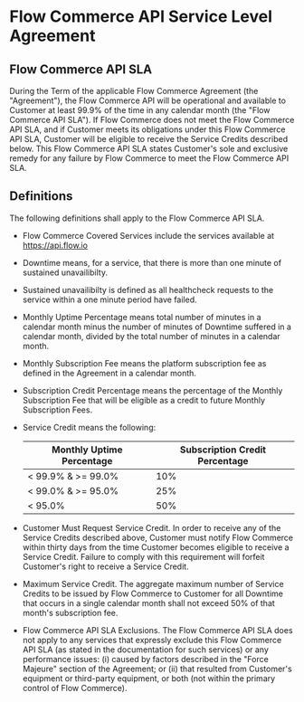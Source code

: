 # Flow Commerce API Service Level Agreement

## Flow Commerce API SLA

During the Term of the applicable Flow Commerce Agreement (the
"Agreement"), the Flow Commerce API will be
operational and available to Customer at least 99.9% of the time in
any calendar month (the "Flow Commerce API SLA"). If Flow Commerce does
not meet the Flow Commerce API SLA, and if Customer meets its obligations
under this Flow Commerce API SLA, Customer will be eligible to receive the
Service Credits described below. This Flow Commerce API SLA states
Customer's sole and exclusive remedy for any failure by Flow Commerce
to meet the Flow Commerce API SLA.

## Definitions

The following definitions shall apply to the Flow Commerce API SLA.

  - Flow Commerce Covered Services include the services available at
    https://api.flow.io

  - Downtime means, for a service, that there is more than one minute
    of sustained unavailibilty.

  - Sustained unavailibilty is defined as all healthcheck requests to the
    service within a one minute period have failed.

  - Monthly Uptime Percentage means total number of minutes in a
    calendar month minus the number of minutes of Downtime suffered in
    a calendar month, divided by the total number of minutes in a
    calendar month.

  - Monthly Subscription Fee means the platform subscription fee as
    defined in the Agreement in a calendar month.

  - Subscription Credit Percentage means the percentage of the Monthly
    Subscription Fee that will be eligible as a credit to future
    Monthly Subscription Fees.

  - Service Credit means the following:<br>

    | Monthly Uptime Percentage | Subscription Credit Percentage |
    |---------------------------|--------------------------------|
    | < 99.9% & >= 99.0%        | 10%                            |
    | < 99.0% & >= 95.0%        | 25%                            |
    | < 95.0%                   | 50%                            |


  - Customer Must Request Service Credit. In order to receive any of
    the Service Credits described above, Customer must notify Flow
    Commerce within thirty days from the time Customer becomes
    eligible to receive a Service Credit. Failure to comply with this
    requirement will forfeit Customer's right to receive a Service
    Credit.

  - Maximum Service Credit. The aggregate maximum number of Service
    Credits to be issued by Flow Commerce to Customer for all Downtime
    that occurs in a single calendar month shall not exceed 50% of
    that month's subscription fee.

  - Flow Commerce API SLA Exclusions. The Flow Commerce API SLA does
    not apply to any services that expressly exclude this Flow
    Commerce API SLA (as stated in the documentation for such
    services) or any performance issues: (i) caused by factors
    described in the "Force Majeure" section of the Agreement; or (ii)
    that resulted from Customer's equipment or third-party equipment,
    or both (not within the primary control of Flow Commerce).
